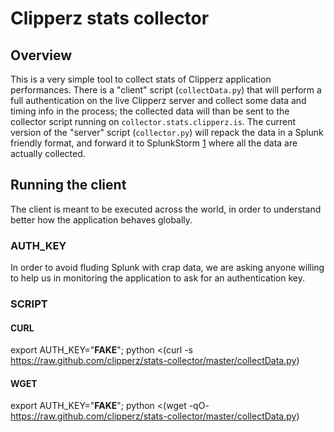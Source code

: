 Clipperz stats collector
========================

Overview
--------

This is a very simple tool to collect stats of Clipperz application performances.
There is a "client" script (`collectData.py`) that will perform a full authentication on the live Clipperz server and collect some data and timing info in the process; the collected data will than be sent to the collector script running on `collector.stats.clipperz.is`.
The current version of the "server" script (`collector.py`) will repack the data in a Splunk friendly format, and forward it to SplunkStorm [1] where all the data are actually collected.

[1]: https://www.splunkstorm.com


Running the client
------------------

The client is meant to be executed across the world, in order to understand better how the application behaves globally.


### AUTH_KEY

In order to avoid fluding Splunk with crap data, we are asking anyone willing to help us in monitoring the application to ask for an authentication key.

### SCRIPT

#### CURL
export AUTH_KEY="__FAKE__"; python <(curl -s https://raw.github.com/clipperz/stats-collector/master/collectData.py)

#### WGET
export AUTH_KEY="__FAKE__"; python <(wget -qO- https://raw.github.com/clipperz/stats-collector/master/collectData.py)